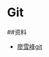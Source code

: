 # Git




##资料
* [廖雪峰git](http://www.liaoxuefeng.com/wiki/0013739516305929606dd18361248578c67b8067c8c017b000/)
